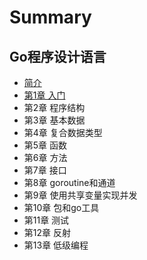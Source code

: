 # Summary

## Go程序设计语言

* [简介](README.md)
* [第1章 入门](di-1-zhang-ru-men.md)
* 第2章 程序结构
* 第3章 基本数据
* 第4章 复合数据类型
* 第5章 函数
* 第6章 方法
* 第7章 接口
* 第8章 goroutine和通道
* 第9章 使用共享变量实现并发
* 第10章 包和go工具
* 第11章 测试
* 第12章 反射
* 第13章 低级编程

